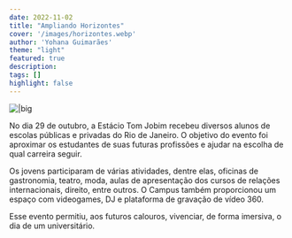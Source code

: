 ```yaml
---
date: 2022-11-02
title: "Ampliando Horizontes"
cover: '/images/horizontes.webp'
author: 'Yohana Guimarães'
theme: "light"
featured: true
description: 
tags: []
highlight: false
---
```

![|big](/images/horizontes.webp)

No dia 29 de outubro, a Estácio Tom Jobim recebeu diversos alunos de escolas públicas e privadas do Rio de Janeiro. O objetivo do evento foi aproximar os estudantes de suas futuras profissões e ajudar na escolha de qual carreira seguir.

Os jovens participaram de várias atividades, dentre elas, oficinas de gastronomia, teatro, moda, aulas de apresentação dos cursos de relações internacionais, direito, entre outros. O Campus também proporcionou um espaço com videogames, DJ e plataforma de gravação de vídeo 360.

Esse evento permitiu, aos futuros calouros, vivenciar, de forma imersiva, o dia de um universitário.